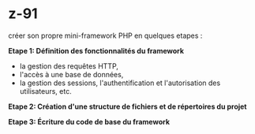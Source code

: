 # z-91
créer son propre mini-framework PHP en quelques etapes :

**Etape 1: Définition des fonctionnalités du framework**
* la gestion des requêtes HTTP, 
* l'accès à une base de données, 
* la gestion des sessions, l'authentification et l'autorisation des utilisateurs, etc.

**Etape 2: Création d'une structure de fichiers et de répertoires du projet**

**Etape 3: Écriture du code de base du framework**
